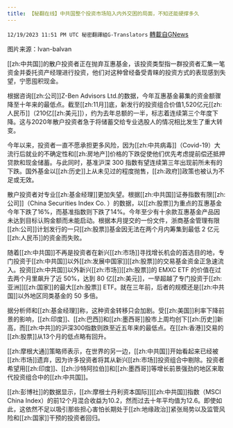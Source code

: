 ```yaml
---
title: 【秘翻在线】中共国整个投资市场陷入内外交困的局面，不知还能硬撑多久
---
```

`12/19/2023 11:51 PM UTC 秘密翻譯組G-Translators` [轉載自GNews](https://gnews.org/articles/2130175)

图片来源：Ivan-balvan

[[zh:中共国]]的散户投资者正在抛弃互惠基金，该投资类型指一群投资者汇集一笔资金并委托资产经理进行投资，他们对这种曾经备受青睐的投资方式的表现感到失望，宁愿囤积现金。

根据咨询[[zh:公司]]Z-Ben Advisors Ltd.的数据，今年互惠基金募集的资金额骤降至十年来的最低点。截至[[zh:11月]]底，新发行的投资组合价值1,520亿元[[zh:人民币]]（210亿[[zh:美元]]），约为去年总额的一半，标志着连续第三个年度下降。这与2020年散户投资者急于将储蓄交给专业选股人的情况相比发生了重大转变。

今年以来，投资者一直不愿承担更多风险，因为[[zh:中共病毒]]（Covid-19）大流行后就业的不确定性和[[zh:房地产]]价格的下跌促使他们优先考虑提前偿还抵押贷款和现金储蓄。与此同时，基准沪深 300 指数有望连续第三年出现前所未有的下跌。国外基金以[[zh:历史]]上从未见过的程度抛售，[[zh:政府]]政策也被认为不足或无效。

散户投资者对专业[[zh:基金经理]]更加失望。根据[[zh:中共国]]证券指数有限[[zh:公司]]（China Securities Index Co. ）的数据，以[[zh:股票]]为重点的互惠基金今年下跌了16%，而基准指数则下跌了14%。今年至少有十余款互惠基金产品因未达到目标认购金额而未能启动。根据本月提交的一份文件，浙商基金管理有限[[zh:公司]]计划发行的一只[[zh:股票]]基金因无法在两个月内筹集到最低 2 亿元[[zh:人民币]]的资金而失败。

随着[[zh:中共国]]不再是投资者在新兴[[zh:市场]]寻找增长机会的首选目的地，专门投资于[[zh:中共国]]以外[[zh:发展中国家]][[zh:股票]]的交易基金资金正急速流入。投资[[zh:中共国]]以外新兴[[zh:市场]][[zh:股票]]的 EMXC ETF 的价值在过去两个月里飙升了近 50%，达到 80 亿[[zh:美元]]，一举超越了专门投资于[[zh:亚洲]][[zh:国家]]的最大[[zh:股票]] ETF。就在三年前，后者的规模还是[[zh:中共国]]以外地区同类基金的 50 多倍。

据分析师和[[zh:基金经理]]称，这种资金转移只会加剧。受[[zh:美国]]利率下降前景的影响，[[zh:印度]]、[[zh:巴西]]和[[zh:墨西哥]]股市上周均创下[[zh:历史]]新高，而[[zh:中共]]的沪深300指数则跌至近五年来的最低点。在[[zh:香港]]交易的[[zh:股票]]从13个月的低点略有回升。

[[zh:摩根大通]]策略师表示，在世界的另一边，[[zh:中共国]]开始看起来已经被[[zh:市场]]遗弃，因为许多投资者将其从新兴[[zh:市场]]投资组合中剔除。投资者希望用[[zh:印度]]、[[zh:沙特阿拉伯]]和[[zh:墨西哥]]等增长前景强劲的地区来取代投资组合中的[[zh:中共国]]。

[[zh:彭博社]]的数据显示，[[zh:摩根士丹利资本国际]][[zh:中共国]]指数（MSCI China Index）的前12个月混合收益为10.2，然而过去十年平均值为12.6。即使如此，这依然不足以吸引那些担心害怕长期处于[[zh:地缘政治]]紧张局势以及监管风险和[[zh:国家]]干预的投资者回归。
